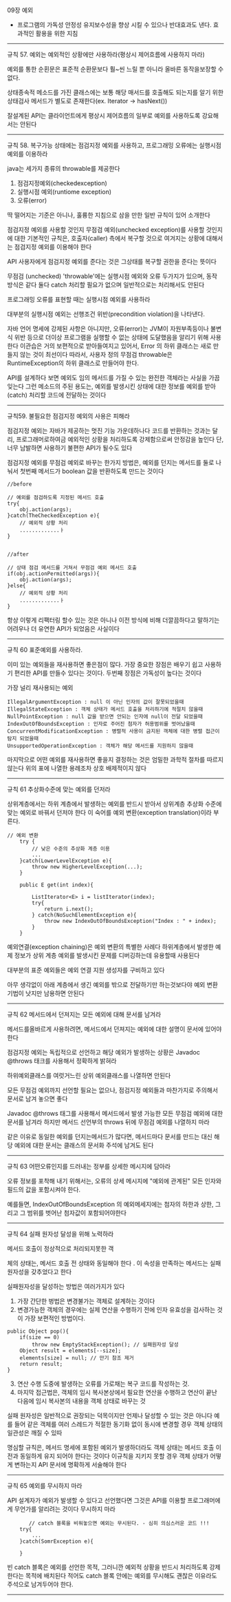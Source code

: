 
09장 예외
- 프로그램의 가독성 안정성 유지보수성을 향상 시킬 수 있으나 반대효과도 낸다.
효과적인 활용을 위한 지침

------------------------------------------------------------------------

규칙 57. 예외는 예외적인 상황에만 사용하라(평상시 제어흐름에 사용하지 마라)

예외를 통한 순횐문은 표준적 순환문보다 훨~씬 느릴 뿐 아니라 올바른 동작을보장할 수 없다.


상태종속적 메소드를 가진 클래스에는 보통 해당 매서드를 호출해도 되는지를 알기 위한
상태검사 메서드가 별도로 존재한다(ex. Iterator -> hasNext())

잘설계된 API는 클라이언트에게 평상시 제어흐름의 일부로 예외를 사용하도록 강요해서는 안된다




------------------------------------------------------------------------

규칙 58. 복구가능 상태에는 점검지정 예외를 사용하고, 프로그래밍 오류에는 실행시점 예외를 이용하라
 
java는 세가지 종류의 throwable를 제공한다
1. 점검지정예외(checkedexception)
2. 실행시점 예외(runtiome exception)
3. 오류(error)

딱 떨어지는 기준은 아니나, 훌륭한 지침으로 삼을 만한 일반 규칙이 있어 소개한다

점검지정 예외를 사용할 것인지 무점검 예외(unchecked exception)를 사용할 것인지에 대한 기본적인 규칙은,
호출자(caller) 측에서 복구할 것으로 여겨지는 상황에 대해서는 점검지정 예외를 이용해야 한다

API 사용자에게 점검지정 예외를 준다는 것은 그상태를 복구할 권한을 준다는 뜻이다

무점검 (unchecked) 'throwable'에는 실행시점 예외와 오류 두가지가 있으며, 동작 방식은 같다
둘다 catch 처리할 필요가 없으며 일반적으로는 처리해서도 안된다

프로그래밍 오류를 표현할 때는 실행시점 예외를 사용하라

대부분의 실행시점 예외는 선행조건 위반(precondition violation)을 나타낸다.

자바 언어 명세에 강제된 사항은 아니지만, 오류(error)는  JVM이 자원부족등이나 불변식 위반 등으로
더이상 프로그램을 실행할 수 없는 상태에 도달했음을 알리기 위해 사용한다
이관습은 거의 보편적으로 받아들여지고 있어서, Error 의 하위 클래스는 새로 만들지 않는 것이 최선이다
따라서, 사용자 정의 무점검 throwable은 RuntimeException의 하위 클래스로 만들어야 한다.

API를 설계하다 보면 예외도 임의 메서드를 가질 수 있는 완전한 객체라는 사실을 가끔 잊는다
그런 메소드의 주된 용도는, 예외를 발생시킨 상태에 대한 정보를 예외를 받아(catch) 처리할 코드에 전달하는 것이다


------------------------------------------------------------------------

규칙59. 불필요한 점검지정 예외의 사용은 피해라

점검지정 예외는 자바가 제공하는 멋진 기능 가운데하나다
코드를 반환하는 것과는 달리, 프로그래머로하여금 예외적인 상황을 처리하도록 강제함으로써 안정감을 높인다
단, 너무 남발하면 사용하기 불편한 API가 될수도 있다

점검지정 예외를 무점검 예외로 바꾸는 한가지 방법은, 예외를 던지는 메서드를 둘로 나눠서 첫번째 메서드가 boolean 값을
반환하도록 만드는 것이다

```
//before

// 예외를 점검하도록 지정된 메서드 호출
try{
    obj.action(args);
}catch(TheCheckedException e){
    // 예외적 상황 처리
    .............ㅏ
}


//after

// 상태 점검 메서드를 거쳐서 무점검 예외 메서드 호출
if(obj.actionPermitted(args)){
    obj.action(args);
}else{
    // 예외적 상황 처리
    .............ㅏ
}
```
항상 이렇게 리팩터링 할수 있는 것은 아니나 
이전 방식에 비해 더깔끔하다고 말하기는 어려우나 더 유연한 API가 되었음은 사실이다

------------------------------------------------------------------------

규칙 60 표준예외를 사용하라.

이미 있는 예외들을 재사용하면 좋은점이 많다. 가장 중요한 장점은 배우기 쉽고 사용하기 편리한 API를 만들수 있다는 것이다.
두번째 장점은 가독성이 높다는 것이다

가장 널리 재사용되는 예외

``` 
IllegalArgumentException : null 이 아닌 인자의 값이 잘못되었을때
IllegalStateException : 객체 상태가 메서드 호출을 처리하기에 적절치 않을때 
NullPointException : null 값을 받으면 안되는 인자에 null이 전달 되었을때
IndexOutOfBoundsException : 인자로 주어진 첨자가 허용범위를 벗어났을때
ConcurrentModificationException : 병렬적 사용이 금지된 객체에 대한 병렬 접근이 탐지 되었을때
UnsupportedOperationException : 객체가 해당 메서드를 지원하지 않을때
```

마지막으로 어떤 예외를 재사용하면 좋을지 결정하는 것은 엄밀한 과학적 절차를 따르지 않는다
위의 표에 나열한 용례조차 상호 배제적이지 않다


------------------------------------------------------------------------

규칙 61 추상화수준에 맞는 예외를 던저라

상위계층에서는 하위 계층에서 발생하는 예외를 반드시 받아서 상위계층 추상화 수준에 맞는 예외로 바꿔서 던저야 한다
이 숙어를 예외 변환(exception translation)이라 부른다.

```
// 예외 변환
    try {
        // 낮은 수준의 추상화 계층 이용
        ...
    }catch(LowerLevelException e){
        throw new HigherLevelException(...);
    }
    
    public E get(int index){
        
        ListIterator<E> i = listIterator(index);
        try{
            return i.next();
        } catch(NoSuchElementException e){
            throw new IndexOutOfBoundsException("Index : " + index);
        }
    }
```


예외연결(exception chaining)은 예외 변환의 특별한 사례다
하위계층에서 발생한 예제 정보가 상위 계층 예외를 발생시킨 문제를 디버깅하는데 유용할때 사용된다

대부분의 표준 예외들은 예외 연결 지원 생성자를 구비하고 있다

아무 생각없이 아래 계층에서 생긴 예외를 밖으로 전달하기만 하는것보다야 예외 변환 기법이 낫지만
남용하면 안된다


------------------------------------------------------------------------

규칙 62 메서드에서 던져지는 모든 예외에 대해 문서를 남겨라

메서드를올바르게 사용하려면, 메서드에서 던져지는 예외에 대한 설명이 문서에 있어야 한다

점검지정 예외는 독립적으로 선언하고 해당 예외가 발생하는 상황은 Javadoc @throws 태크를
사용해서 정확하게 밝혀라

하위예외클래스를 여럿거느린 상위 예외클래스를 나열하면 안된다

모든 무점검 예외까지 선언할 필요는 없으나, 점검지정 예외들과 마찬가지로 주의해서 문서로 남겨 놓으면 좋다

Javadoc @throws 태그를 사용해서 메서드에서 발생 가능한 모든 무점검 예외에 대한 문서를 남겨라
하지만 메서드 선언부의 throws 뒤에 무점검 예외를 나열하지 마라

같은 이유로 동일한 예외를 던지는메서드가 많다면, 메서드마다 문서를 만드는 대신
해당 예외에 대한 문서는 클래스의 문서화 주석에 남겨도 된다


------------------------------------------------------------------------

규칙 63 어떤오류인지를 드러내는 정부를 상세한 메시지에 담아라

오류 정보를 포착해 내기 위해서는, 오류의 상세 메시지에 "예외에 관계된" 모든 인자와 필드의 값을 포함시켜야 한다.

예를들면, IndexOutOfBoundsException 의 예외메세지에는 첨자의 하한과 상한, 그리고 그 범위를 벗어난 첨자값이 포함되어야한다

------------------------------------------------------------------------

규칙 64 실패 원자성 달성을 위해 노력하라

메서드 호출이 정상적으로 처리되지못한 객

체의 상태는,
메서드 호출 전 상태와 동일해야 한다 .
이 속성을 만족하는 메서드는 실패 원자성을 갖추었다고 한다

실패원자성을 달성하는 방법은 여러가지가 있다
1. 가장 간단한 벙법은 변경불가는 객체로 설계하는 것이다 
2. 변경가능한 객체의 경우에는 실제 연산을 수행하기 전에 인자 유효성을 검사하는 것이 가장 보편적인 방법이다.
```
public Object pop(){
    if(size == 0)
        throw new EmptyStackException(); // 실패원자성 달성
    Object result = elements[--size];
    elements[size] = null; // 만기 참조 제거
    return result;
}

```
3. 연산 수행 도중에 발생하는 오류를 가로채는 복구 코드를 작성하는 것.
4. 마지막 접근법은, 객체의 임시 복사본상에서 필요한 연산을 수행하고 연산이 끝난 다음에 임시 복사본의 내용을 객체 상태로 바꾸는 것

실패 원자성은 일반적으로 권장되는 덕목이지만 언제나 달성할 수 있는 것은 아니다
예를 들어 같은 객체를 여러 스레드가 적절한 동기화 없이 동시에 변경할 경우 객체 상태의 일관성은 깨질 수 있따

명심할 규칙은, 메서드 명세에 포함된 예외가 발생하더라도 객체 상태는 메서드 호출 이전과 동일하게 유지 되어야 한다는 것이다
이규칙을 지키지 못할 경우 객체 상태가 어떻게 변하는지 API 문서에 명확하게 서술해야 한다

------------------------------------------------------------------------

규칙 65 예외를 무시하지 마라

API 설계자가 예외가 발생할 수 있다고 선언했다면 그것은 API를 이용할 프로그래머에게 무언가를 알리려는 것이다
무시하지 마라

```
       // catch 블록을 비워놓으면 예외는 무시된다. - 심히 의심스러운 코드 !!!
    try{
    	...
    }catch(SomrException e){
	
    }

```
빈 catch 블록은 예외를 선언한 목적, 그러니깐 예외적 상황을 반드시 처리하도록 강제한다는 목적에 배치된다
적어도 catch 블록 안에는 예외를 무시해도 괜찮은 이유라도 주석으로 남겨두어야 한다.

------------------------------------------------------------------------
